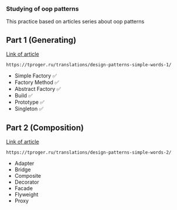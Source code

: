 ### Studying of oop patterns
This practice based on articles series about oop patterns

## Part 1 (Generating)
[Link of article](https://tproger.ru/translations/design-patterns-simple-words-1/)
``` url 
https://tproger.ru/translations/design-patterns-simple-words-1/
```
- Simple Factory    :white_check_mark:
- Factory Method    :white_check_mark:
- Abstract Factory  :white_check_mark:
- Build             :white_check_mark:
- Prototype         :white_check_mark:
- Singleton         :white_check_mark:

## Part 2 (Composition)
[Link of article](https://tproger.ru/translations/design-patterns-simple-words-2/)
``` url 
https://tproger.ru/translations/design-patterns-simple-words-2/
```
- Adapter
- Bridge
- Composite
- Decorator
- Facade
- Flyweight
- Proxy